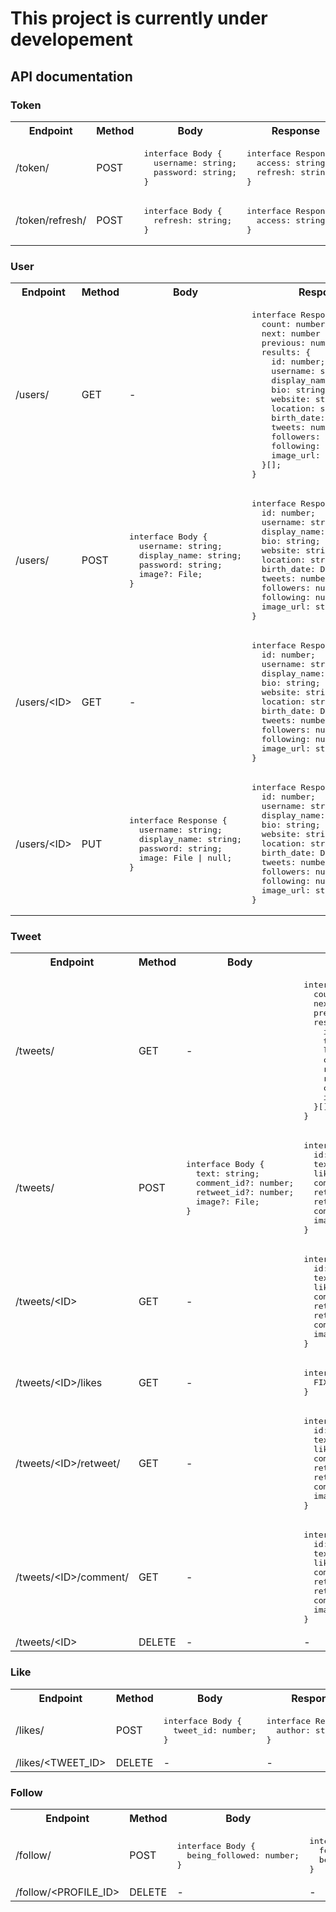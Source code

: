 # This project is currently under developement


## API documentation

### Token


<table>
  <tr>
    <th>Endpoint</th>
    <th>Method</th>
    <th>Body</th>
    <th>Response</th>
  </tr>

  <tr>
  <td>/token/</td>
  <td>POST</td>
  <td> 
    <pre lang="typescript">
interface Body {
  username: string;
  password: string;
}</pre>
   </td>
  <td>
    <pre lang="typescript">
interface Response {
  access: string;
  refresh: string;
}</pre>
  </td>
  </tr>

  <tr>
  <td>/token/refresh/</td>
  <td>POST</td>
  <td> 
    <pre lang="typescript">
interface Body {
  refresh: string;
}</pre>
   </td>
  <td>
    <pre lang="typescript">
interface Response {
  access: string;
}</pre>
  </td>
  </tr>
</table>

### User

<table>
  <tr>
    <th>Endpoint</th>
    <th>Method</th>
    <th>Body</th>
    <th>Response</th>
  </tr>


  <tr>
  <td>/users/</td>
  <td>GET</td>
  <td> - </td>
  <td>
    <pre lang="typescript">
interface Response {
  count: number;
  next: number | null;
  previous: number | null;
  results: {
    id: number;
    username: string;
    display_name: string;
    bio: string;
    website: string;
    location: string;
    birth_date: Date;
    tweets: number[];
    followers: number;
    following: number;
    image_url: string | null;
  }[];
}</pre>
  </td>
</tr>


<tr>
  <td>/users/</td>
  <td>POST</td>
  <td>
    <pre lang="typescript">
interface Body {
  username: string;
  display_name: string;
  password: string;
  image?: File;
}</pre>
  </td>
  <td>
    <pre lang="typescript">
interface Response {
  id: number;
  username: string;
  display_name: string;
  bio: string;
  website: string;
  location: string;
  birth_date: Date;
  tweets: number[];
  followers: number;
  following: number;
  image_url: string | null;
}</pre>
  </td>
</tr>

  <tr>
  <td>/users/&lt;ID&gt;</td>
  <td>GET</td>
  <td> - </td>
  <td>
    <pre lang="typescript">
interface Response {
  id: number;
  username: string;
  display_name: string;
  bio: string;
  website: string;
  location: string;
  birth_date: Date;
  tweets: number[];
  followers: number;
  following: number;
  image_url: string | null;
}</pre>
  </td>
</tr>


<tr>
  <td>/users/&lt;ID&gt;</td>
  <td>PUT</td>
  <td>
    <pre lang="typescript">
interface Response {
  username: string;
  display_name: string;
  password: string;
  image: File | null;
}</pre>
  </td>
  <td>
    <pre lang="typescript">
interface Response {
  id: number;
  username: string;
  display_name: string;
  bio: string;
  website: string;
  location: string;
  birth_date: Date;
  tweets: number[];
  followers: number;
  following: number;
  image_url: string | null;
}</pre>
  </td>
</tr>
</table>

### Tweet

<table>
  <tr>
    <th>Endpoint</th>
    <th>Method</th>
    <th>Body</th>
    <th>Response</th>
  </tr>


<tr>
  <td>/tweets/</td>
  <td>GET</td>
  <td> - </td>
  <td>
    <pre lang="typescript">
interface Response {
  count: number;
  next: number | null;
  previous: number | null;
  results:  {
    id: number;
    text: string | null;
    likes: number;
    comments: number;
    retweets: number;
    retweet: number | null;
    comment: number | null;
    image_url: string | null;
  }[];
}</pre>
  </td>
</tr>


<tr>
  <td>/tweets/</td>
  <td>POST</td>
  <td> 
    <pre lang="typescript">
interface Body {
  text: string;
  comment_id?: number;
  retweet_id?: number;
  image?: File; 
}</pre>
  </td>
  <td>
    <pre lang="typescript">
interface Response {
  id: number;
  text: string;
  likes: number;
  comments: number;
  retweets: number;
  retweet: number | null;
  comment: number | null;
  image_url: string | null;
}</pre>
  </td>
</tr>


<tr>
  <td>/tweets/&lt;ID&gt;</td>
  <td>GET</td>
  <td> - </td>
  <td>
    <pre lang="typescript">
interface Response {
  id: number;
  text: string;
  likes: number;
  comments: number;
  retweets: number;
  retweet: number | null;
  comment: number | null;
  image_url: string | null;
}</pre>
  </td>
</tr>


<tr>
  <td>/tweets/&lt;ID&gt;/likes</td>
  <td>GET</td>
  <td> - </td>
  <td>
    <pre lang="typescript">
interface Response {
  FIXME: add pagination to likes
}</pre>
  </td>
</tr>


<tr>
  <td>/tweets/&lt;ID&gt;/retweet/</td>
  <td>GET</td>
  <td> - </td>
  <td>
    <pre lang="typescript">
interface Response {
  id: number;
  text: string;
  likes: number;
  comments: number;
  retweets: number;
  retweet: number | null;
  comment: number | null;
  image_url: string | null;
}</pre>
  </td>
</tr>

<tr>
  <td>/tweets/&lt;ID&gt;/comment/</td>
  <td>GET</td>
  <td> - </td>
  <td>
    <pre lang="typescript">
interface Response {
  id: number;
  text: string;
  likes: number;
  comments: number;
  retweets: number;
  retweet: number | null;
  comment: number | null;
  image_url: string | null;
}</pre>
  </td>
</tr>

<!-- #FIXME: add /comments/ and /retweets/ -->

<tr>
  <td>/tweets/&lt;ID&gt;</td>
  <td>DELETE</td>
  <td> - </td>
  <td> - </td>
</tr>

</table>

### Like


<table>
  <tr>
    <th>Endpoint</th>
    <th>Method</th>
    <th>Body</th>
    <th>Response</th>
  </tr>


<tr>
  <td>/likes/</td>
  <td>POST</td>
  <td> 
    <pre lang="typescript">
interface Body {
  tweet_id: number;
}</pre>
  </td>
  <td>
    <pre lang="typescript">
interface Response {
  author: string;
}</pre>
  </td>

<tr>
  <td>/likes/&lt;TWEET_ID&gt;</td>
  <td>DELETE</td>
  <td> - </td>
  <td> - </td>
</tr>

</tr>

</table>

### Follow



<table>
  <tr>
    <th>Endpoint</th>
    <th>Method</th>
    <th>Body</th>
    <th>Response</th>
  </tr>


<tr>
  <td>/follow/</td>
  <td>POST</td>
  <td> 
    <pre lang="typescript">
interface Body {
  being_followed: number;
}</pre>
  </td>
  <td>
    <pre lang="typescript">
interface Response {
  following: number;
  being_followed: number;
}</pre>
  </td>

<tr>
  <td>/follow/&lt;PROFILE_ID&gt;</td>
  <td>DELETE</td>
  <td> - </td>
  <td> - </td>
</tr>

</tr>


</table>
